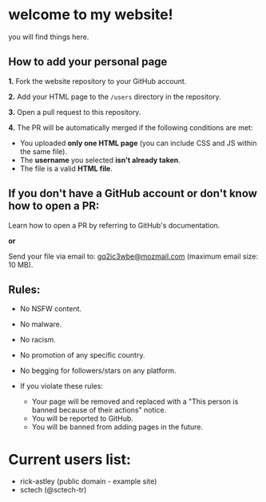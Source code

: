 # welcome to my website!
you will find things here.
## How to add your personal page

**1.** Fork the website repository to your GitHub account.

**2.** Add your HTML page to the `/users` directory in the repository.

**3.** Open a pull request to this repository.

**4.** The PR will be automatically merged if the following conditions are met:
- You uploaded **only one HTML page** (you can include CSS and JS within the same file).
- The **username** you selected **isn't already taken**.
- The file is a valid **HTML file**.

## If you don't have a GitHub account or don't know how to open a PR:

Learn how to open a PR by referring to GitHub's documentation.

**or**

Send your file via email to: [gq2ic3wbe@mozmail.com](mailto:gq2ic3wbe@mozmail.com) (maximum email size: 10 MB).

## Rules:
- No NSFW content.
- No malware.
- No racism.
- No promotion of any specific country.
- No begging for followers/stars on any platform.

- If you violate these rules:
  - Your page will be removed and replaced with a "This person is banned because of their actions" notice.
  - You will be reported to GitHub.
  - You will be banned from adding pages in the future.

# Current users list:
- rick-astley (public domain - example site)
- sctech (@sctech-tr)

